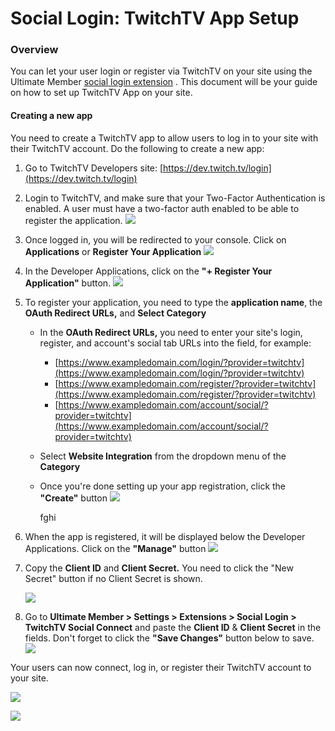 ---
---
# Social Login: TwitchTV App Setup
### Overview

 You can let your user login or register via TwitchTV on your site using the Ultimate Member  [social login extension](https://ultimatemember.com/extensions/social-login/) . This document will be your guide on how to set up TwitchTV App on your site.

#### Creating a new app

 You need to create a TwitchTV app to allow users to log in to your site with their TwitchTV account. Do the following to create a new app:

1. Go to TwitchTV Developers site:  [https://dev.twitch.tv/login](https://dev.twitch.tv/login)
2. Login to TwitchTV, and make sure that your Two-Factor Authentication is enabled. A user must have a two-factor auth enabled to be able to register the application.   ![](https://s3.amazonaws.com/helpscout.net/docs/assets/561c96629033600a7a36d662/images/63bea0f0d0b6de7e3be2abe4/file-FOnavvY1BG.png)
3. Once logged in, you will be redirected to your console. Click on <strong>Applications</strong> or <strong>Register Your Application</strong>
  ![](https://s3.amazonaws.com/helpscout.net/docs/assets/561c96629033600a7a36d662/images/62e37332c35bbc3e190aeae7/file-LBk6SLS0d7.png)

5. In the Developer Applications, click on the <strong>"+ Register Your Application"</strong> button. ![](https://s3.amazonaws.com/helpscout.net/docs/assets/561c96629033600a7a36d662/images/62e373d9b828a850e9e62756/file-FnJ0BuaOl8.png)
6. To register your application, you need to type the <strong>application name</strong>, the <strong>OAuth Redirect URLs,</strong> and <strong>Select Category</strong> 
    - In the <strong>OAuth Redirect URLs,</strong> you need to enter your site's login, register, and account's social tab URLs into the field, for example: 
        - [https://www.exampledomain.com/login/?provider=twitchtv](https://www.exampledomain.com/login/?provider=twitchtv)
        - [https://www.exampledomain.com/register/?provider=twitchtv](https://www.exampledomain.com/register/?provider=twitchtv)
        - [https://www.exampledomain.com/account/social/?provider=twitchtv](https://www.exampledomain.com/account/social/?provider=twitchtv)
    - Select <strong>Website Integration</strong> from the dropdown menu of the <strong>Category</strong>
    - Once you're done setting up your app registration, click the <strong>"Create"</strong> button   ![](https://s3.amazonaws.com/helpscout.net/docs/assets/561c96629033600a7a36d662/images/62e378c686b3a9744247201b/file-d6HJro50VS.png)   
           
           
         fghi
7. When the app is registered, it will be displayed below the Developer Applications. Click on the <strong>"Manage"</strong> button   ![](https://s3.amazonaws.com/helpscout.net/docs/assets/561c96629033600a7a36d662/images/62e3827486b3a9744247203d/file-5ztwxe7zf1.png)
8. Copy the <strong>Client ID</strong> and <strong>Client Secret.</strong> You need to click the "New Secret" button if no Client Secret is shown.
    
      ![](https://s3.amazonaws.com/helpscout.net/docs/assets/561c96629033600a7a36d662/images/62e384c7b828a850e9e62788/file-cEucquNUGe.png)
9. Go to <strong>Ultimate Member &gt; Settings &gt; Extensions &gt; Social Login &gt; TwitchTV Social Connect</strong> and paste the <strong>Client ID</strong> &amp; <strong>Client Secret</strong> in the fields. Don't forget to click the <strong>"Save Changes"</strong> button below to save. ![](https://s3.amazonaws.com/helpscout.net/docs/assets/561c96629033600a7a36d662/images/62e3860fc35bbc3e190aeb27/file-t4iCghNKDR.png)

 Your users can now connect, log in, or register their TwitchTV account to your site.

  ![](https://s3.amazonaws.com/helpscout.net/docs/assets/561c96629033600a7a36d662/images/65032b09e249755d2f85be5a/file-9LGvicz5HF.png)

  ![](https://s3.amazonaws.com/helpscout.net/docs/assets/561c96629033600a7a36d662/images/62e40194a3bd5139650549e5/file-JRxGmL0vFl.png)